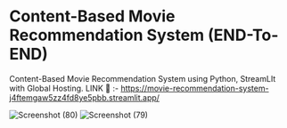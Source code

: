 # Content-Based Movie Recommendation System (END-To-END)

Content-Based Movie Recommendation System using Python, StreamLIt with Global Hosting.
LINK 🔗 :- https://movie-recommendation-system-j4ftemgaw5zz4fd8ye5pbb.streamlit.app/ 

![Screenshot (80)](https://github.com/AkashPatilkulkarni/Movie-Recommendation-Systems/assets/139881101/664202e1-ffde-4c9c-be1a-b631fc3abd8a)
![Screenshot (79)](https://github.com/AkashPatilkulkarni/Movie-Recommendation-Systems/assets/139881101/09b2e33c-5bc8-441f-870b-16f97a31af0a)
